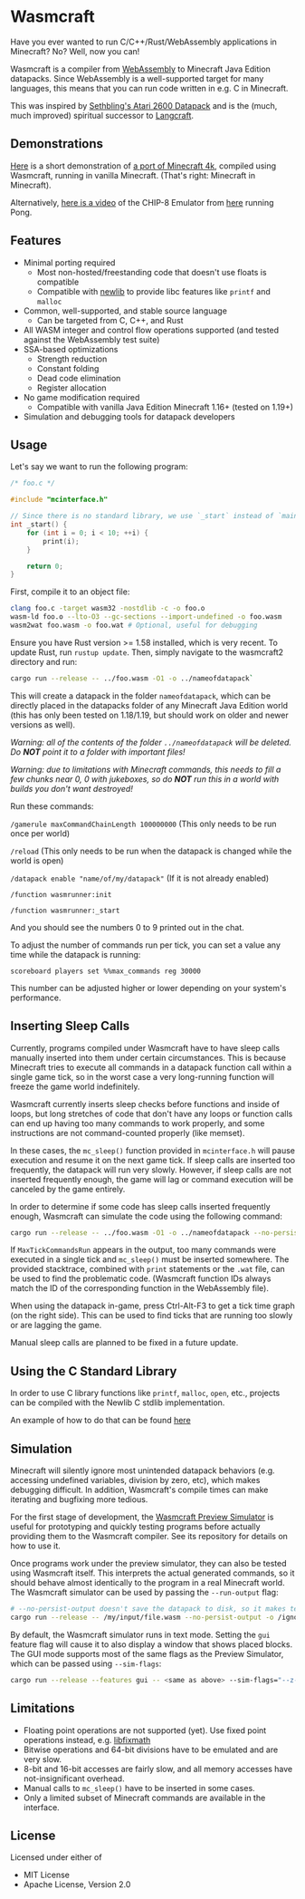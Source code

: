 # Wasmcraft

Have you ever wanted to run C/C++/Rust/WebAssembly applications in Minecraft? No? Well, now you can!

Wasmcraft is a compiler from [WebAssembly](https://webassembly.org/) to Minecraft Java Edition datapacks.
Since WebAssembly is a well-supported target for many languages, this means that you can run code
written in e.g. C in Minecraft.

This was inspired by [Sethbling's Atari 2600 Datapack](https://youtu.be/mq7T5_xH24M) and is the (much, much improved) spiritual successor to [Langcraft](https://github.com/SuperTails/langcraft).

## Demonstrations

[Here](https://youtu.be/5jEyaGQFP0g) is a short demonstration of [a port of Minecraft 4k](https://github.com/SuperTails/Minecraft4k-For-Wasmcraft),
compiled using Wasmcraft, running in vanilla Minecraft. (That's right: Minecraft in Minecraft).

Alternatively, [here is a video](https://youtu.be/jrMrde9tQlg) of the CHIP-8 Emulator from [here](https://github.com/JamesGriffin/CHIP-8-Emulator) running Pong.

## Features

* Minimal porting required
  * Most non-hosted/freestanding code that doesn't use floats is compatible
  * Compatible with [newlib](https://sourceware.org/newlib/) to provide libc features like `printf` and `malloc`
* Common, well-supported, and stable source language
  * Can be targeted from C, C++, and Rust
* All WASM integer and control flow operations supported (and tested against the WebAssembly test suite)
* SSA-based optimizations
  * Strength reduction
  * Constant folding
  * Dead code elimination
  * Register allocation
* No game modification required
  * Compatible with vanilla Java Edition Minecraft 1.16+ (tested on 1.19+)
* Simulation and debugging tools for datapack developers

## Usage

Let's say we want to run the following program:

```c
/* foo.c */

#include "mcinterface.h"

// Since there is no standard library, we use `_start` instead of `main`
int _start() {
	for (int i = 0; i < 10; ++i) {
		print(i);
	}

	return 0;
}
```

First, compile it to an object file:

```bash
clang foo.c -target wasm32 -nostdlib -c -o foo.o
wasm-ld foo.o --lto-O3 --gc-sections --import-undefined -o foo.wasm
wasm2wat foo.wasm -o foo.wat # Optional, useful for debugging
```

Ensure you have Rust version >= 1.58 installed, which is very recent. To update Rust, run `rustup update`.
Then, simply navigate to the wasmcraft2 directory and run:

```bash
cargo run --release -- ../foo.wasm -O1 -o ../nameofdatapack`
```

This will create a datapack in the folder `nameofdatapack`, which can be directly placed in the datapacks folder
of any Minecraft Java Edition world (this has only been tested on 1.18/1.19, but should work on older and newer versions as well).

*Warning: all of the contents of the folder `../nameofdatapack` will be deleted.
Do **NOT** point it to a folder with important files!*

*Warning: due to limitations with Minecraft commands, this needs to fill a few chunks near 0, 0 with jukeboxes,
so do **NOT** run this in a world with builds you don't want destroyed!*

Run these commands:

`/gamerule maxCommandChainLength 100000000` (This only needs to be run once per world)

`/reload` (This only needs to be run when the datapack is changed while the world is open)

`/datapack enable "name/of/my/datapack"` (If it is not already enabled)

`/function wasmrunner:init`

`/function wasmrunner:_start`

And you should see the numbers 0 to 9 printed out in the chat.

To adjust the number of commands run per tick, you can set a value any time while the datapack is running:
```
scoreboard players set %%max_commands reg 30000
```
This number can be adjusted higher or lower depending on your system's performance.

## Inserting Sleep Calls

Currently, programs compiled under Wasmcraft have to have sleep calls manually inserted into them under certain circumstances.
This is because Minecraft tries to execute all commands in a datapack function call within a single game tick,
so in the worst case a very long-running function will freeze the game world indefinitely.

Wasmcraft currently inserts sleep checks before functions and inside of loops,
but long stretches of code that don't have any loops or function calls can end up having too many commands to work properly,
and some instructions are not command-counted properly (like memset).

In these cases, the `mc_sleep()` function provided in `mcinterface.h` will pause execution and resume it on the next game tick.
If sleep calls are inserted too frequently, the datapack will run very slowly.
However, if sleep calls are not inserted frequently enough, the game will lag or command execution will be canceled by the game entirely.

In order to determine if some code has sleep calls inserted frequently enough,
Wasmcraft can simulate the code using the following command:

```bash
cargo run --release -- ../foo.wasm -O1 -o ../nameofdatapack --no-persist-output --run-output
```

If `MaxTickCommandsRun` appears in the output,
too many commands were executed in a single tick and `mc_sleep()` must be inserted somewhere.
The provided stacktrace, combined with `print` statements or the `.wat` file, can be used to find the problematic code.
(Wasmcraft function IDs always match the ID of the corresponding function in the WebAssembly file).

When using the datapack in-game, press Ctrl-Alt-F3 to get a tick time graph (on the right side).
This can be used to find ticks that are running too slowly or are lagging the game.

Manual sleep calls are planned to be fixed in a future update.

## Using the C Standard Library

In order to use C library functions like `printf`, `malloc`, `open`, etc.,
projects can be compiled with the Newlib C stdlib implementation.

An example of how to do that can be found [here](https://github.com/SuperTails/wasmcraft-newlib-example)

## Simulation

Minecraft will silently ignore most unintended datapack behaviors
(e.g. accessing undefined variables, division by zero, etc), which makes debugging difficult.
In addition, Wasmcraft's compile times can make iterating and bugfixing more tedious.

For the first stage of development, the [Wasmcraft Preview Simulator](https://github.com/SuperTails/wasmcraft-simulator)
is useful for prototyping and quickly testing programs before actually providing them to the Wasmcraft compiler.
See its repository for details on how to use it.

Once programs work under the preview simulator, they can also be tested using Wasmcraft itself.
This interprets the actual generated commands, so it should behave almost identically to the program
in a real Minecraft world. The Wasmcraft simulator can be used by passing the `--run-output` flag:

```bash
# --no-persist-output doesn't save the datapack to disk, so it makes testing a bit faster
cargo run --release -- /my/input/file.wasm --no-persist-output -o /ignored --run-output
```

By default, the Wasmcraft simulator runs in text mode.
Setting the `gui` feature flag will cause it to also display a window that shows placed blocks.
The GUI mode supports most of the same flags as the Preview Simulator, which can be passed using `--sim-flags`:

```bash
cargo run --release --features gui -- <same as above> --sim-flags="--z-plane=-5 --frame-sleep=100"
```

## Limitations

* Floating point operations are not supported (yet).
Use fixed point operations instead, e.g. [libfixmath](https://github.com/PetteriAimonen/libfixmath)
* Bitwise operations and 64-bit divisions have to be emulated and are very slow.
* 8-bit and 16-bit accesses are fairly slow, and all memory accesses have not-insignificant overhead.
* Manual calls to `mc_sleep()` have to be inserted in some cases.
* Only a limited subset of Minecraft commands are available in the interface.

## License

Licensed under either of
* MIT License
* Apache License, Version 2.0